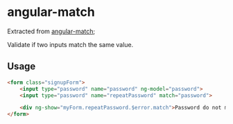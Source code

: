 # angular-match

Extracted from [angular-match](https://github.com/neoziro/angular-match/blob/master/README.md);

Validate if two inputs match the same value. 

## Usage

```html
<form class="signupForm">
    <input type="password" name="password" ng-model="password">
    <input type="password" name="repeatPassword" match="password">

    <div ng-show="myForm.repeatPassword.$error.match">Password do not match!</div>
</form>
```